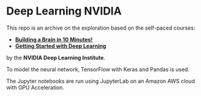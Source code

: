 # Deep Learning NVIDIA
 
This repo is an archive on the exploration based on the self-paced courses:
* <b><a href="https://courses.nvidia.com/courses/course-v1:DLI+T-FX-01+V1/about">Building a Brain in 10 Minutes!</a></b>
* <b><a href="https://courses.nvidia.com/courses/course-v1:DLI+S-FX-01+V1/about">Getting Started with Deep Learning</a></b>  

by the <b>NVIDIA Deep Learning Institute</b>.

To model the neural network, TensorFlow with Keras and Pandas is used.

The Jupyter notebooks are run using JupyterLab on an Amazon AWS cloud with GPU Acceleration.
